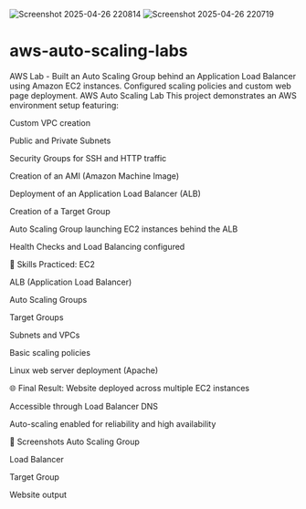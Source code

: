 ![Screenshot 2025-04-26 220814](https://github.com/user-attachments/assets/aadb247d-b1b7-42fc-9bae-6d2a6e0bbaf0)
![Screenshot 2025-04-26 220719](https://github.com/user-attachments/assets/8654d9ee-3ae6-44c9-ae42-2f3f88d1e93d)
# aws-auto-scaling-labs
AWS Lab - Built an Auto Scaling Group behind an Application Load Balancer using Amazon EC2 instances. Configured scaling policies and custom web page deployment. 
AWS Auto Scaling Lab
This project demonstrates an AWS environment setup featuring:

Custom VPC creation

Public and Private Subnets

Security Groups for SSH and HTTP traffic

Creation of an AMI (Amazon Machine Image)

Deployment of an Application Load Balancer (ALB)

Creation of a Target Group

Auto Scaling Group launching EC2 instances behind the ALB

Health Checks and Load Balancing configured

🧠 Skills Practiced:
EC2

ALB (Application Load Balancer)

Auto Scaling Groups

Target Groups

Subnets and VPCs

Basic scaling policies

Linux web server deployment (Apache)

🌐 Final Result:
Website deployed across multiple EC2 instances

Accessible through Load Balancer DNS

Auto-scaling enabled for reliability and high availability

📸 Screenshots
Auto Scaling Group

Load Balancer

Target Group

Website output

